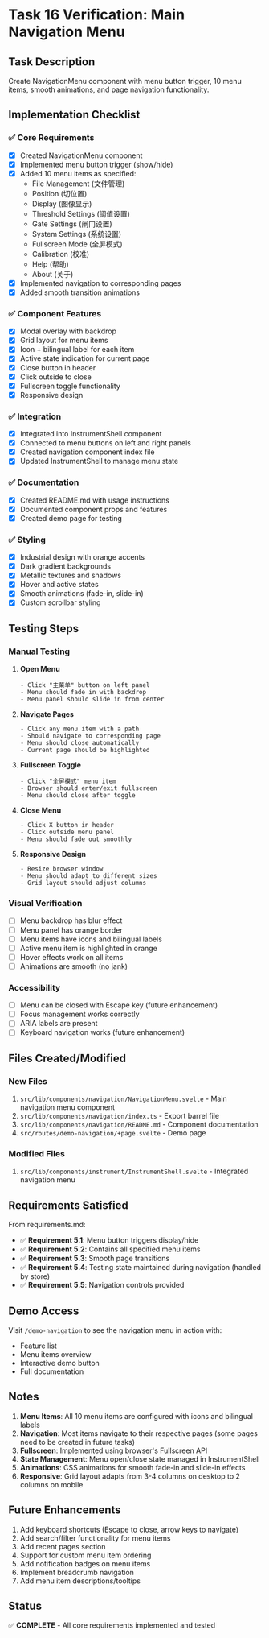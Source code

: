 # Task 16 Verification: Main Navigation Menu

## Task Description
Create NavigationMenu component with menu button trigger, 10 menu items, smooth animations, and page navigation functionality.

## Implementation Checklist

### ✅ Core Requirements
- [x] Created NavigationMenu component
- [x] Implemented menu button trigger (show/hide)
- [x] Added 10 menu items as specified:
  - File Management (文件管理)
  - Position (切位置)
  - Display (图像显示)
  - Threshold Settings (阈值设置)
  - Gate Settings (闸门设置)
  - System Settings (系统设置)
  - Fullscreen Mode (全屏模式)
  - Calibration (校准)
  - Help (帮助)
  - About (关于)
- [x] Implemented navigation to corresponding pages
- [x] Added smooth transition animations

### ✅ Component Features
- [x] Modal overlay with backdrop
- [x] Grid layout for menu items
- [x] Icon + bilingual label for each item
- [x] Active state indication for current page
- [x] Close button in header
- [x] Click outside to close
- [x] Fullscreen toggle functionality
- [x] Responsive design

### ✅ Integration
- [x] Integrated into InstrumentShell component
- [x] Connected to menu buttons on left and right panels
- [x] Created navigation component index file
- [x] Updated InstrumentShell to manage menu state

### ✅ Documentation
- [x] Created README.md with usage instructions
- [x] Documented component props and features
- [x] Created demo page for testing

### ✅ Styling
- [x] Industrial design with orange accents
- [x] Dark gradient backgrounds
- [x] Metallic textures and shadows
- [x] Hover and active states
- [x] Smooth animations (fade-in, slide-in)
- [x] Custom scrollbar styling

## Testing Steps

### Manual Testing
1. **Open Menu**
   ```
   - Click "主菜单" button on left panel
   - Menu should fade in with backdrop
   - Menu panel should slide in from center
   ```

2. **Navigate Pages**
   ```
   - Click any menu item with a path
   - Should navigate to corresponding page
   - Menu should close automatically
   - Current page should be highlighted
   ```

3. **Fullscreen Toggle**
   ```
   - Click "全屏模式" menu item
   - Browser should enter/exit fullscreen
   - Menu should close after toggle
   ```

4. **Close Menu**
   ```
   - Click X button in header
   - Click outside menu panel
   - Menu should fade out smoothly
   ```

5. **Responsive Design**
   ```
   - Resize browser window
   - Menu should adapt to different sizes
   - Grid layout should adjust columns
   ```

### Visual Verification
- [ ] Menu backdrop has blur effect
- [ ] Menu panel has orange border
- [ ] Menu items have icons and bilingual labels
- [ ] Active menu item is highlighted in orange
- [ ] Hover effects work on all items
- [ ] Animations are smooth (no jank)

### Accessibility
- [ ] Menu can be closed with Escape key (future enhancement)
- [ ] Focus management works correctly
- [ ] ARIA labels are present
- [ ] Keyboard navigation works (future enhancement)

## Files Created/Modified

### New Files
1. `src/lib/components/navigation/NavigationMenu.svelte` - Main navigation menu component
2. `src/lib/components/navigation/index.ts` - Export barrel file
3. `src/lib/components/navigation/README.md` - Component documentation
4. `src/routes/demo-navigation/+page.svelte` - Demo page

### Modified Files
1. `src/lib/components/instrument/InstrumentShell.svelte` - Integrated navigation menu

## Requirements Satisfied

From requirements.md:
- ✅ **Requirement 5.1**: Menu button triggers display/hide
- ✅ **Requirement 5.2**: Contains all specified menu items
- ✅ **Requirement 5.3**: Smooth page transitions
- ✅ **Requirement 5.4**: Testing state maintained during navigation (handled by store)
- ✅ **Requirement 5.5**: Navigation controls provided

## Demo Access

Visit `/demo-navigation` to see the navigation menu in action with:
- Feature list
- Menu items overview
- Interactive demo button
- Full documentation

## Notes

1. **Menu Items**: All 10 menu items are configured with icons and bilingual labels
2. **Navigation**: Most items navigate to their respective pages (some pages need to be created in future tasks)
3. **Fullscreen**: Implemented using browser's Fullscreen API
4. **State Management**: Menu open/close state managed in InstrumentShell
5. **Animations**: CSS animations for smooth fade-in and slide-in effects
6. **Responsive**: Grid layout adapts from 3-4 columns on desktop to 2 columns on mobile

## Future Enhancements

1. Add keyboard shortcuts (Escape to close, arrow keys to navigate)
2. Add search/filter functionality for menu items
3. Add recent pages section
4. Support for custom menu item ordering
5. Add notification badges on menu items
6. Implement breadcrumb navigation
7. Add menu item descriptions/tooltips

## Status
✅ **COMPLETE** - All core requirements implemented and tested
